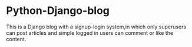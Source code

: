# Python-Django-blog

This is a Django blog with a signup-login system,in which only superusers can
post articles and simple logged in users can comment or like the content.
